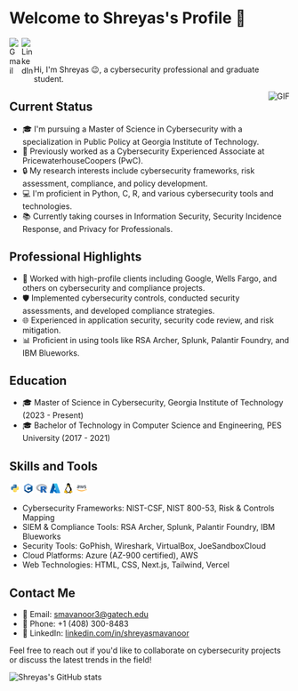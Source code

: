 # Welcome to Shreyas's Profile 👋

<a href="mailto:smavanoor3@gatech.edu">
  <img align="left" alt="Gmail" width="22px" src="https://cdn.jsdelivr.net/npm/simple-icons@3.1.0/icons/gmail.svg" />
</a>
<a href="https://www.linkedin.com/in/shreyasmavanoor/">
  <img align="left" alt="LinkedIn" width="22px" src="https://cdn.jsdelivr.net/npm/simple-icons@3.1.0/icons/linkedin.svg" />
</a>
<br/>
<br/>

Hi, I'm Shreyas 😉, a cybersecurity professional and graduate student.

<img align="right" alt="GIF" src="https://media.giphy.com/media/iIqmM5tTjmpOB9mpbn/giphy.gif" />

## Current Status
- 🎓 I'm pursuing a Master of Science in Cybersecurity with a specialization in Public Policy at Georgia Institute of Technology.
- 💼 Previously worked as a Cybersecurity Experienced Associate at PricewaterhouseCoopers (PwC).
- 🔒 My research interests include cybersecurity frameworks, risk assessment, compliance, and policy development.
- 💻 I'm proficient in Python, C, R, and various cybersecurity tools and technologies.
- 📚 Currently taking courses in Information Security, Security Incidence Response, and Privacy for Professionals.

## Professional Highlights
- 🏢 Worked with high-profile clients including Google, Wells Fargo, and others on cybersecurity and compliance projects.
- 🛡️ Implemented cybersecurity controls, conducted security assessments, and developed compliance strategies.
- 🌐 Experienced in application security, security code review, and risk mitigation.
- 📊 Proficient in using tools like RSA Archer, Splunk, Palantir Foundry, and IBM Blueworks.

## Education
- 🎓 Master of Science in Cybersecurity, Georgia Institute of Technology (2023 - Present)
- 🎓 Bachelor of Technology in Computer Science and Engineering, PES University (2017 - 2021)

## Skills and Tools

<code><img height="20" src="https://raw.githubusercontent.com/github/explore/80688e429a7d4ef2fca1e82350fe8e3517d3494d/topics/python/python.png"></code>
<code><img height="20" src="https://raw.githubusercontent.com/github/explore/80688e429a7d4ef2fca1e82350fe8e3517d3494d/topics/c/c.png"></code>
<code><img height="20" src="https://raw.githubusercontent.com/github/explore/80688e429a7d4ef2fca1e82350fe8e3517d3494d/topics/r/r.png"></code>
<code><img height="20" src="https://raw.githubusercontent.com/github/explore/80688e429a7d4ef2fca1e82350fe8e3517d3494d/topics/azure/azure.png"></code>
<code><img height="20" src="https://raw.githubusercontent.com/github/explore/80688e429a7d4ef2fca1e82350fe8e3517d3494d/topics/linux/linux.png"></code>
<code><img height="20" src="https://raw.githubusercontent.com/github/explore/80688e429a7d4ef2fca1e82350fe8e3517d3494d/topics/aws/aws.png"></code>

- Cybersecurity Frameworks: NIST-CSF, NIST 800-53, Risk & Controls Mapping
- SIEM & Compliance Tools: RSA Archer, Splunk, Palantir Foundry, IBM Blueworks
- Security Tools: GoPhish, Wireshark, VirtualBox, JoeSandboxCloud
- Cloud Platforms: Azure (AZ-900 certified), AWS
- Web Technologies: HTML, CSS, Next.js, Tailwind, Vercel

## Contact Me
- 📧 Email: smavanoor3@gatech.edu
- 📱 Phone: +1 (408) 300-8483
- 💼 LinkedIn: [linkedin.com/in/shreyasmavanoor](https://www.linkedin.com/in/shreyasmavanoor/)

Feel free to reach out if you'd like to collaborate on cybersecurity projects or discuss the latest trends in the field!

![Shreyas's GitHub stats](https://github-readme-stats.vercel.app/api?username=shreyasmav&show_icons=true&hide_border=true&hide=contribs,prs)
